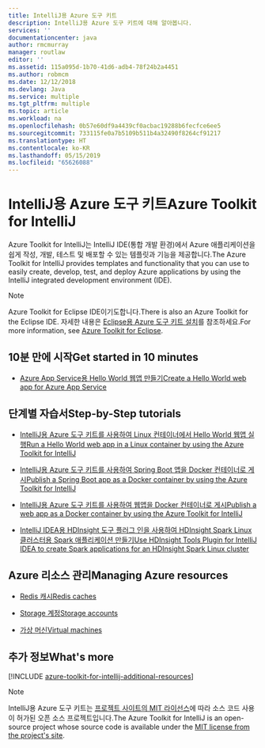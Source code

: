 ```yaml
---
title: IntelliJ용 Azure 도구 키트
description: IntelliJ용 Azure 도구 키트에 대해 알아봅니다.
services: ''
documentationcenter: java
author: rmcmurray
manager: routlaw
editor: ''
ms.assetid: 115a095d-1b70-41d6-adb4-78f24b2a4451
ms.author: robmcm
ms.date: 12/12/2018
ms.devlang: Java
ms.service: multiple
ms.tgt_pltfrm: multiple
ms.topic: article
ms.workload: na
ms.openlocfilehash: 0b57e60df9a4439cf0acbac19288b6fecfce6ee5
ms.sourcegitcommit: 733115fe0a7b5109b511b4a32490f8264cf91217
ms.translationtype: HT
ms.contentlocale: ko-KR
ms.lasthandoff: 05/15/2019
ms.locfileid: "65626088"
---
```

# <a name="azure-toolkit-for-intellij"></a><span data-ttu-id="7c9e6-103">IntelliJ용 Azure 도구 키트</span><span class="sxs-lookup"><span data-stu-id="7c9e6-103">Azure Toolkit for IntelliJ</span></span>

<span data-ttu-id="7c9e6-104">Azure Toolkit for IntelliJ는 IntelliJ IDE(통합 개발 환경)에서 Azure 애플리케이션을 쉽게 작성, 개발, 테스트 및 배포할 수 있는 템플릿과 기능을 제공합니다.</span><span class="sxs-lookup"><span data-stu-id="7c9e6-104">The Azure Toolkit for IntelliJ provides templates and functionality that you can use to easily create, develop, test, and deploy Azure applications by using the IntelliJ integrated development environment (IDE).</span></span>

> [!NOTE]
> 
> <span data-ttu-id="7c9e6-105">Azure Toolkit for Eclipse IDE이기도합니다.</span><span class="sxs-lookup"><span data-stu-id="7c9e6-105">There is also an Azure Toolkit for the Eclipse IDE.</span></span> <span data-ttu-id="7c9e6-106">자세한 내용은 [Eclipse용 Azure 도구 키트 설치](../eclipse/azure-toolkit-for-eclipse.md)를 참조하세요.</span><span class="sxs-lookup"><span data-stu-id="7c9e6-106">For more information, see [Azure Toolkit for Eclipse](../eclipse/azure-toolkit-for-eclipse.md).</span></span>
> 

## <a name="get-started-in-10-minutes"></a><span data-ttu-id="7c9e6-107">10분 만에 시작</span><span class="sxs-lookup"><span data-stu-id="7c9e6-107">Get started in 10 minutes</span></span>

* [<span data-ttu-id="7c9e6-108">Azure App Service용 Hello World 웹앱 만들기</span><span class="sxs-lookup"><span data-stu-id="7c9e6-108">Create a Hello World web app for Azure App Service</span></span>](azure-toolkit-for-intellij-create-hello-world-web-app.md)

## <a name="step-by-step-tutorials"></a><span data-ttu-id="7c9e6-109">단계별 자습서</span><span class="sxs-lookup"><span data-stu-id="7c9e6-109">Step-by-Step tutorials</span></span>

* [<span data-ttu-id="7c9e6-110">IntelliJ용 Azure 도구 키트를 사용하여 Linux 컨테이너에서 Hello World 웹앱 실행</span><span class="sxs-lookup"><span data-stu-id="7c9e6-110">Run a Hello World web app in a Linux container by using the Azure Toolkit for IntelliJ</span></span>](azure-toolkit-for-intellij-hello-world-web-app-linux.md)

* [<span data-ttu-id="7c9e6-111">IntelliJ용 Azure 도구 키트를 사용하여 Spring Boot 앱을 Docker 컨테이너로 게시</span><span class="sxs-lookup"><span data-stu-id="7c9e6-111">Publish a Spring Boot app as a Docker container by using the Azure Toolkit for IntelliJ</span></span>](azure-toolkit-for-intellij-publish-spring-boot-docker-app.md)

* [<span data-ttu-id="7c9e6-112">IntelliJ용 Azure 도구 키트를 사용하여 웹앱을 Docker 컨테이너로 게시</span><span class="sxs-lookup"><span data-stu-id="7c9e6-112">Publish a web app as a Docker container by using the Azure Toolkit for IntelliJ</span></span>](azure-toolkit-for-intellij-publish-as-docker-container.md)

* [<span data-ttu-id="7c9e6-113">IntelliJ IDEA용 HDInsight 도구 플러그 인을 사용하여 HDInsight Spark Linux 클러스터용 Spark 애플리케이션 만들기</span><span class="sxs-lookup"><span data-stu-id="7c9e6-113">Use HDInsight Tools Plugin for IntelliJ IDEA to create Spark applications for an HDInsight Spark Linux cluster</span></span>](/azure/hdinsight/hdinsight-apache-spark-intellij-tool-plugin)

## <a name="managing-azure-resources"></a><span data-ttu-id="7c9e6-114">Azure 리소스 관리</span><span class="sxs-lookup"><span data-stu-id="7c9e6-114">Managing Azure resources</span></span>

* [<span data-ttu-id="7c9e6-115">Redis 캐시</span><span class="sxs-lookup"><span data-stu-id="7c9e6-115">Redis caches</span></span>](azure-toolkit-for-intellij-managing-redis-caches-using-azure-explorer.md)

* [<span data-ttu-id="7c9e6-116">Storage 계정</span><span class="sxs-lookup"><span data-stu-id="7c9e6-116">Storage accounts</span></span>](azure-toolkit-for-intellij-managing-virtual-machines-using-azure-explorer.md)

* [<span data-ttu-id="7c9e6-117">가상 머신</span><span class="sxs-lookup"><span data-stu-id="7c9e6-117">Virtual machines</span></span>](azure-toolkit-for-intellij-managing-storage-accounts-using-azure-explorer.md)

## <a name="whats-more"></a><span data-ttu-id="7c9e6-118">추가 정보</span><span class="sxs-lookup"><span data-stu-id="7c9e6-118">What's more</span></span>

[!INCLUDE [azure-toolkit-for-intellij-additional-resources](../includes/azure-toolkit-for-intellij-additional-resources.md)]
> [!NOTE]
> 
> <span data-ttu-id="7c9e6-119">IntelliJ용 Azure 도구 키트는 [프로젝트 사이트의 MIT 라이선스](https://github.com/microsoft/azure-tools-for-java)에 따라 소스 코드 사용이 허가된 오픈 소스 프로젝트입니다.</span><span class="sxs-lookup"><span data-stu-id="7c9e6-119">The Azure Toolkit for IntelliJ is an open-source project whose source code is available under the [MIT license from the project's site](https://github.com/microsoft/azure-tools-for-java).</span></span>
> 
